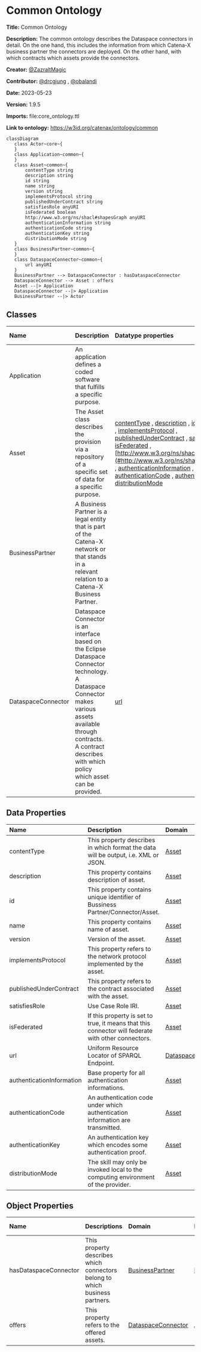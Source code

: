 



# Common Ontology


**Title:**  Common Ontology

**Description:**  The common ontology describes the Dataspace connectors in detail. On the one hand, this includes the information from which Catena-X business partner the connectors are deployed. On the other hand, with which contracts which assets provide the connectors.

**Creator:**  [@ZazraltMagic](https://github.com/ZazraltMagic)

**Contributor:**  [@drcgjung](https://github.com/drcgjung) , [@obalandi](https://github.com/obalandi)

**Date:**  2023-05-23

**Version:**  1.9.5

**Imports:**  file:core_ontology.ttl 

**Link to ontology:**  https://w3id.org/catenax/ontology/common  


```mermaid
classDiagram 
   class Actor~core~{
   } 
   class Application~common~{
   } 
   class Asset~common~{
       contentType string
       description string
       id string
       name string
       version string
       implementsProtocol string
       publishedUnderContract string
       satisfiesRole anyURI
       isFederated boolean
       http://www.w3.org/ns/shacl#shapesGraph anyURI
       authenticationInformation string
       authenticationCode string
       authenticationKey string
       distributionMode string
   } 
   class BusinessPartner~common~{
   } 
   class DataspaceConnector~common~{
       url anyURI
   } 
   BusinessPartner --> DataspaceConnector : hasDataspaceConnector
   DataspaceConnector --> Asset : offers
   Asset --|> Application
   DataspaceConnector --|> Application
   BusinessPartner --|> Actor

```  

## Classes
  

|Name|Description|Datatype properties|Object properties|Subclass of|
| :--- | :--- | :--- | :--- | :--- |
|<span id="Application">Application</span>|An application defines a coded software that fulfills a specific purpose.||||
|<span id="Asset">Asset</span>|The Asset class describes the provision via a repository of a specific set of data for a specific purpose.|[contentType](#contentType) , [description](#description) , [id](#id) , [name](#name) , [version](#version) , [implementsProtocol](#implementsProtocol) , [publishedUnderContract](#publishedUnderContract) , [satisfiesRole](#satisfiesRole) , [isFederated](#isFederated) , [http://www.w3.org/ns/shacl#shapesGraph](#http://www.w3.org/ns/shacl#shapesGraph) , [authenticationInformation](#authenticationInformation) , [authenticationCode](#authenticationCode) , [authenticationKey](#authenticationKey) , [distributionMode](#distributionMode) ||[Application](#Application) |
|<span id="BusinessPartner">BusinessPartner</span>|A Business Partner is a legal entity that is part of the Catena-X network or that stands in a relevant relation to a Catena-X Business Partner.||[hasDataspaceConnector](#hasDataspaceConnector) |[Actor](./core_ontology.md#Actor) |
|<span id="DataspaceConnector">DataspaceConnector</span>|Dataspace Connector is an interface based on the Eclipse Dataspace Connector technology. A Dataspace Connector makes various assets available through contracts. A contract describes with which policy which asset can be provided.|[url](#url) |[offers](#offers) |[Application](#Application) |

## Data Properties
  

|Name|Description|Domain|Range|Subproperty of|
| :--- | :--- | :--- | :--- | :--- |
|<span id="contentType">contentType</span>|This property describes in which format the data will be output, i.e. XML or JSON.|[Asset](#Asset) |xsd:string ||
|<span id="description">description</span>|This property contains description of asset.|[Asset](#Asset) |xsd:string ||
|<span id="id">id</span>|This property contains unique identifier of Bussiness Partner/Connector/Asset.|[Asset](#Asset) |xsd:string ||
|<span id="name">name</span>|This property contains name of asset.|[Asset](#Asset) |xsd:string ||
|<span id="version">version</span>|Version of the asset.|[Asset](#Asset) |xsd:string ||
|<span id="implementsProtocol">implementsProtocol</span>|This property refers to the network protocol implemented by the asset.|[Asset](#Asset) |xsd:string ||
|<span id="publishedUnderContract">publishedUnderContract</span>|This property refers to the contract associated with the asset.|[Asset](#Asset) |xsd:string ||
|<span id="satisfiesRole">satisfiesRole</span>|Use Case Role IRI.|[Asset](#Asset) |xsd:anyURI ||
|<span id="isFederated">isFederated</span>|If this property is set to true, it means that this connector will federate with other connectors.|[Asset](#Asset) |xsd:boolean ||
|<span id="url">url</span>|Uniform Resource Locator of SPARQL Endpoint.|[DataspaceConnector](#DataspaceConnector) |xsd:anyURI ||
|<span id="authenticationInformation">authenticationInformation</span>|Base property for all authentication informations.|[Asset](#Asset) |xsd:string ||
|<span id="authenticationCode">authenticationCode</span>|An authentication code under which authentication information are transmitted.|[Asset](#Asset) |xsd:string |[authenticationInformation](#authenticationInformation) |
|<span id="authenticationKey">authenticationKey</span>|An authentication key which encodes some authentication proof.|[Asset](#Asset) |xsd:string |[authenticationInformation](#authenticationInformation) |
|<span id="distributionMode">distributionMode</span>|The skill may only be invoked local to the computing environment of the provider.|[Asset](#Asset) |xsd:string ||

## Object Properties
  

|Name|Descriptions|Domain|Range|Subproperty of|
| :--- | :--- | :--- | :--- | :--- |
|<span id="hasDataspaceConnector">hasDataspaceConnector</span>|This property describes which connectors belong to which business partners.|[BusinessPartner](#BusinessPartner) |[DataspaceConnector](#DataspaceConnector) ||
|<span id="offers">offers</span>|This property refers to the offered assets.|[DataspaceConnector](#DataspaceConnector) |[Asset](#Asset) ||
